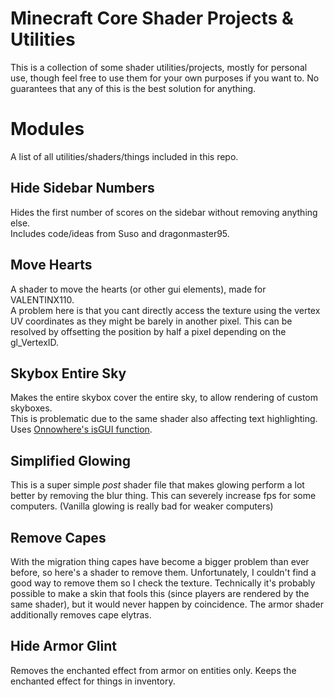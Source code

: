 # Minecraft Core Shader Projects & Utilities

This is a collection of some shader utilities/projects, mostly for personal use, though feel free to use them for your own purposes if you want to. 
No guarantees that any of this is the best solution for anything.

# Modules
A list of all utilities/shaders/things included in this repo.

## Hide Sidebar Numbers

Hides the first number of scores on the sidebar without removing anything else.  
Includes code/ideas from Suso and dragonmaster95.

## Move Hearts

A shader to move the hearts (or other gui elements), made for VALENTINX110.  
A problem here is that you cant directly access the texture using the vertex UV coordinates as they might be barely in another pixel. This can be resolved by offsetting the position by half a pixel depending on the gl_VertexID.

## Skybox Entire Sky

Makes the entire skybox cover the entire sky, to allow rendering of custom skyboxes.  
This is problematic due to the same shader also affecting text highlighting.  
Uses [Onnowhere's isGUI function](https://github.com/onnowhere/core_shaders).

## Simplified Glowing

This is a super simple *post* shader file that makes glowing perform a lot better by removing the blur thing. This can severely increase fps for some computers. (Vanilla glowing is really bad for weaker computers)

## Remove Capes

With the migration thing capes have become a bigger problem than ever before, so here's a shader to remove them. Unfortunately, I couldn't find a good way to remove them so I check the texture. Technically it's probably possible to make a skin that fools this (since players are rendered by the same shader), but it would never happen by coincidence.
The armor shader additionally removes cape elytras.

## Hide Armor Glint

Removes the enchanted effect from armor on entities only. Keeps the enchanted effect for things in inventory.
